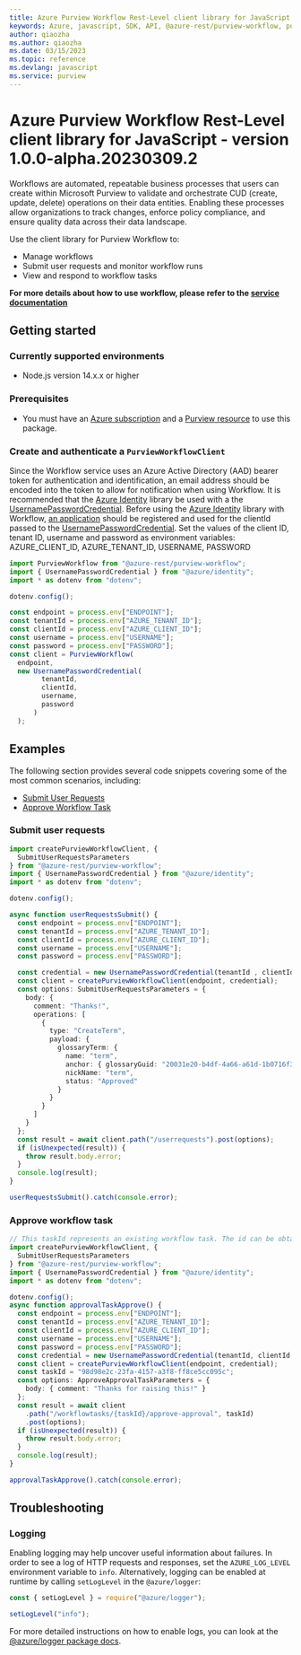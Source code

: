 ```yaml
---
title: Azure Purview Workflow Rest-Level client library for JavaScript
keywords: Azure, javascript, SDK, API, @azure-rest/purview-workflow, purview
author: qiaozha
ms.author: qiaozha
ms.date: 03/15/2023
ms.topic: reference
ms.devlang: javascript
ms.service: purview
---
```

# Azure Purview Workflow Rest-Level client library for JavaScript - version 1.0.0-alpha.20230309.2 


Workflows are automated, repeatable business processes that users can create within Microsoft Purview to validate and orchestrate CUD (create, update, delete) operations on their data entities. Enabling these processes allow organizations to track changes, enforce policy compliance, and ensure quality data across their data landscape.

Use the client library for Purview Workflow to:

- Manage workflows
- Submit user requests and monitor workflow runs
- View and respond to workflow tasks

**For more details about how to use workflow, please refer to the [service documentation][product_documentation]**

## Getting started

### Currently supported environments

- Node.js version 14.x.x or higher

### Prerequisites

- You must have an [Azure subscription][azure_subscription] and a [Purview resource][purview_resource] to use this package.

### Create and authenticate a `PurviewWorkflowClient`

Since the Workflow service uses an Azure Active Directory (AAD) bearer token for authentication and identification, an email address should be encoded into the token to allow for notification when using Workflow. It is recommended that the [Azure Identity][azure_identity] library be used  with a the [UsernamePasswordCredential][username_password_credential]. Before using the [Azure Identity][azure_identity] library with Workflow, [an application][app_registration] should be registered and used for the clientId passed to the [UsernamePasswordCredential][username_password_credential].
Set the values of the client ID, tenant ID, username and password as environment variables:
AZURE_CLIENT_ID, AZURE_TENANT_ID, USERNAME, PASSWORD

```typescript
import PurviewWorkflow from "@azure-rest/purview-workflow";
import { UsernamePasswordCredential } from "@azure/identity";
import * as dotenv from "dotenv";

dotenv.config();

const endpoint = process.env["ENDPOINT"];
const tenantId = process.env["AZURE_TENANT_ID"];
const clientId = process.env["AZURE_CLIENT_ID"];
const username = process.env["USERNAME"];
const password = process.env["PASSWORD"];
const client = PurviewWorkflow(
  endpoint,
  new UsernamePasswordCredential(
        tenantId,
        clientId,
        username,
        password
      )
  );
```

## Examples

The following section provides several code snippets covering some of the most common scenarios, including:

- [Submit User Requests](#submit-user-requests)
- [Approve Workflow Task](#approve-workflow-task)

### Submit user requests

```typescript
import createPurviewWorkflowClient, {
  SubmitUserRequestsParameters
} from "@azure-rest/purview-workflow";
import { UsernamePasswordCredential } from "@azure/identity";
import * as dotenv from "dotenv";

dotenv.config();

async function userRequestsSubmit() {
  const endpoint = process.env["ENDPOINT"];
  const tenantId = process.env["AZURE_TENANT_ID"];
  const clientId = process.env["AZURE_CLIENT_ID"];
  const username = process.env["USERNAME"];
  const password = process.env["PASSWORD"];

  const credential = new UsernamePasswordCredential(tenantId , clientId, username, password);
  const client = createPurviewWorkflowClient(endpoint, credential);
  const options: SubmitUserRequestsParameters = {
    body: {
      comment: "Thanks!",
      operations: [
        {
          type: "CreateTerm",
          payload: {
            glossaryTerm: {
              name: "term",
              anchor: { glossaryGuid: "20031e20-b4df-4a66-a61d-1b0716f3fa48" },
              nickName: "term",
              status: "Approved"
            }
          }
        }
      ]
    }
  };
  const result = await client.path("/userrequests").post(options);
  if (isUnexpected(result)) {
    throw result.body.error;
  }
  console.log(result);
}

userRequestsSubmit().catch(console.error);
```

### Approve workflow task

```typescript
// This taskId represents an existing workflow task. The id can be obtained by calling GET /workflowtasks API.
import createPurviewWorkflowClient, {
  SubmitUserRequestsParameters
} from "@azure-rest/purview-workflow";
import { UsernamePasswordCredential } from "@azure/identity";
import * as dotenv from "dotenv";

dotenv.config();
async function approvalTaskApprove() {
  const endpoint = process.env["ENDPOINT"];
  const tenantId = process.env["AZURE_TENANT_ID"];
  const clientId = process.env["AZURE_CLIENT_ID"];
  const username = process.env["USERNAME"];
  const password = process.env["PASSWORD"];
  const credential = new UsernamePasswordCredential(tenantId, clientId, username, password);
  const client = createPurviewWorkflowClient(endpoint, credential);
  const taskId = "98d98e2c-23fa-4157-a3f8-ff8ce5cc095c";
  const options: ApproveApprovalTaskParameters = {
    body: { comment: "Thanks for raising this!" }
  };
  const result = await client
    .path("/workflowtasks/{taskId}/approve-approval", taskId)
    .post(options);
  if (isUnexpected(result)) {
    throw result.body.error;
  }
  console.log(result);
}

approvalTaskApprove().catch(console.error);
```

## Troubleshooting

### Logging

Enabling logging may help uncover useful information about failures. In order to see a log of HTTP requests and responses, set the `AZURE_LOG_LEVEL` environment variable to `info`. Alternatively, logging can be enabled at runtime by calling `setLogLevel` in the `@azure/logger`:

```javascript
const { setLogLevel } = require("@azure/logger");

setLogLevel("info");
```

For more detailed instructions on how to enable logs, you can look at the [@azure/logger package docs](https://github.com/Azure/azure-sdk-for-js/tree/main/sdk/core/logger).

<!-- LINKS -->
[product_documentation]: https://learn.microsoft.com/azure/purview/concept-workflow
[azure_subscription]: https://azure.microsoft.com/free/dotnet/
[purview_resource]: /azure/purview/create-catalog-portal
[azure_identity]: https://github.com/Azure/azure-sdk-for-js/tree/main/sdk/identity/identity#readme
[app_registration]: https://learn.microsoft.com/azure/active-directory/develop/quickstart-register-app
[username_password_credential]: https://learn.microsoft.com/javascript/api/@azure/identity/usernamepasswordcredential?view=azure-node-latest

